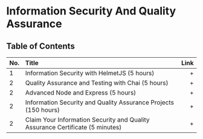 
# Information Security And Quality Assurance
## Table of Contents

No. | Title | Link
| ------------- |:-------------| -----:|
1 | Information Security with HelmetJS (5 hours) | +
2 | Quality Assurance and Testing with Chai (5 hours) | +
2 | Advanced Node and Express (5 hours) | +
2 | Information Security and Quality Assurance Projects (150 hours) | +
2 | Claim Your Information Security and Quality Assurance Certificate (5 minutes) | +
